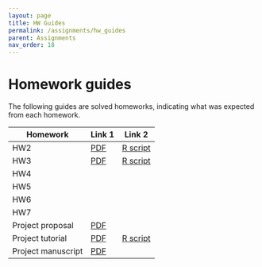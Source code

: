 ```yaml
---
layout: page
title: HW Guides
permalink: /assignments/hw_guides
parent: Assignments
nav_order: 18
---
```


# Homework guides  

The following guides are solved homeworks, indicating what was expected from each homework.  

| Homework  | Link 1  |Link 2       |
| --------- | ------- | ----------- |
| HW2       | [PDF](../homeworks/hw2_solved.pdf) |[R script](../homeworks/hw2_solved.Rmd) |
| HW3       | [PDF](../homeworks/hw3_solved.pdf) |[R script](../homeworks/hw3_solved.Rmd)|
| HW4       |         |             |
| HW5       |         |             |
| HW6       |         |             |
| HW7       |         |             |
|Project proposal | [PDF](../homeworks/finalproj.pdf) |             |
|Project tutorial | [PDF](../homeworks/finalproj_tutorial.pdf) | [R script](../homeworks/finalproj_tutorial.Rmd) |
|Project manuscript | [PDF](../homeworks/finalproj_final.pdf) |             |




